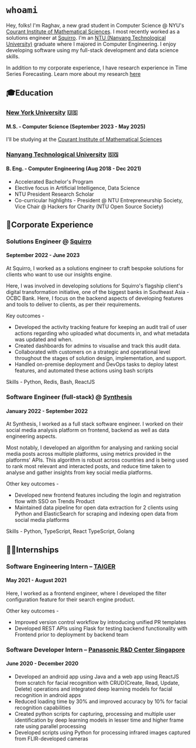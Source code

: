 # `whoami`

Hey, folks! I'm Raghav, a new grad student in Computer Science @ NYU's [Courant Institute of Mathematical Sciences](https://cims.nyu.edu/). I most recently worked as a solutions engineer at [Squirro](https://squirro.com/). I'm an [NTU (Nanyang Technological University)](https://www.ntu.edu.sg/) graduate where I majored in Computer Engineering. I enjoy developing software using my full-stack development and data science skills.

In addition to my corporate experience, I have research experience in Time Series Forecasting.
Learn more about my research [here](/research)

## 🎓Education

### [New York University](https://www.nyu.edu/) 🇺🇸

#### M.S. - Computer Science (September 2023 - May 2025)

I'll be studying at the [Courant Institute of Mathematical Sciences](https://cims.nyu.edu/)

### [Nanyang Technological University](https://www.ntu.edu.sg/) 🇸🇬

#### B. Eng. - Computer Engineering (Aug 2018 - Dec 2021)

- Accelerated Bachelor's Program
- Elective focus in Artificial Intelligence, Data Science
- NTU President Research Scholar
- Co-curricular highlights - President @ NTU Entrepreneurship Society, Vice Chair @ Hackers for Charity (NTU Open Source Society)

## 💼Corporate Experience

### Solutions Engineer @ [Squirro](https://squirro.com)

#### September 2022 - June 2023

At Squirro, I worked as a solutions engineer to craft bespoke solutions for clients who want to use our insights engine.

Here, I was involved in developing solutions for Squirro's flagship client's digital transformation initiative, one of the biggest banks in Southeast Asia - OCBC Bank.
Here, I focus on the backend aspects of developing features and tools to deliver to clients, as per their requirements.

Key outcomes -

- Developed the activity tracking feature for keeping an audit trail of user actions regarding who uploaded what documents in, and what metadata was updated and when.
- Created dashboards for admins to visualise and track this audit data.
- Collaborated with customers on a strategic and operational level throughout the stages of solution design, implementation, and support.
- Handled on-premise deployment and DevOps tasks to deploy latest features, and automated these actions using bash scripts

Skills - Python, Redis, Bash, ReactJS

### Software Engineer (full-stack) @ [Synthesis](https://home.synthesis.partners)

#### January 2022 - September 2022

At Synthesis, I worked as a full stack software engineer. I worked on their social media analysis platform on frontend, backend as well as data engineering aspects.

Most notably, I developed an algorithm for analysing and ranking social media posts across multiple platforms, using metrics provided in the platforms' APIs. This algorithm is robust across countries and is being used to rank most relevant and interacted posts, and reduce time taken to analyse and gather insights from key social media platforms.

Other key outcomes -

- Developed new frontend features including the login and registration flow with SSO on Trends Product
- Maintained data pipeline for open data extraction for 2 clients using Python and ElasticSearch for scraping and indexing open data from social media platforms

Skills - Python, TypeScript, React TypeScript, Golang

## 👨‍💻Internships

### Software Engineering Intern – [TAIGER](https://taiger.com)

#### May 2021 - August 2021

Here, I worked as a frontend engineer, where I developed the filter configuration feature for their search engine product.

Other key outcomes -

- Improved version control workflow by introducing unified PR templates
- Developed REST APIs using Flask for testing backend functionality with Frontend prior to deployment by backend team

### Software Developer Intern – [Panasonic R&D Center Singapore](https://research.sg.panasonic.com/?utm_source=rating.sg&utm_medium=referral&utm_campaign=company)

#### June 2020 - December 2020

- Developed an android app using Java and a web app using ReactJS from scratch for facial recognition with CRUD(Create, Read, Update, Delete) operations and integrated deep learning models for facial recognition in android apps
- Reduced loading time by 30% and improved accuracy by 10% for facial recognition capabilities
- Created python scripts for capturing, processing and multiple user identification by deep learning models in lesser time and higher frame rate using parallel processing
- Developed scripts using Python for processing infrared images captured from FLIR-developed cameras
